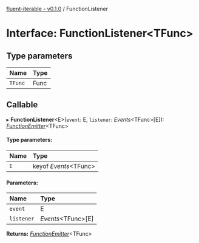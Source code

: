 [fluent-iterable - v0.1.0](../README.md) / FunctionListener

# Interface: FunctionListener<TFunc\>

## Type parameters

Name | Type |
:------ | :------ |
`TFunc` | Func |

## Callable

▸ **FunctionListener**<E\>(`event`: E, `listener`: *Events*<TFunc\>[E]): [*FunctionEmitter*](../README.md#functionemitter)<TFunc\>

#### Type parameters:

Name | Type |
:------ | :------ |
`E` | keyof *Events*<TFunc\> |

#### Parameters:

Name | Type |
:------ | :------ |
`event` | E |
`listener` | *Events*<TFunc\>[E] |

**Returns:** [*FunctionEmitter*](../README.md#functionemitter)<TFunc\>
